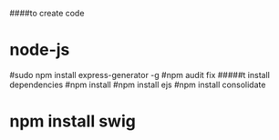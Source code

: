 ####to create code
# node-js
#sudo npm install express-generator -g
#npm audit fix
#####t install dependencies
#npm install
#npm install ejs
 #npm install consolidate
 # npm install swig
